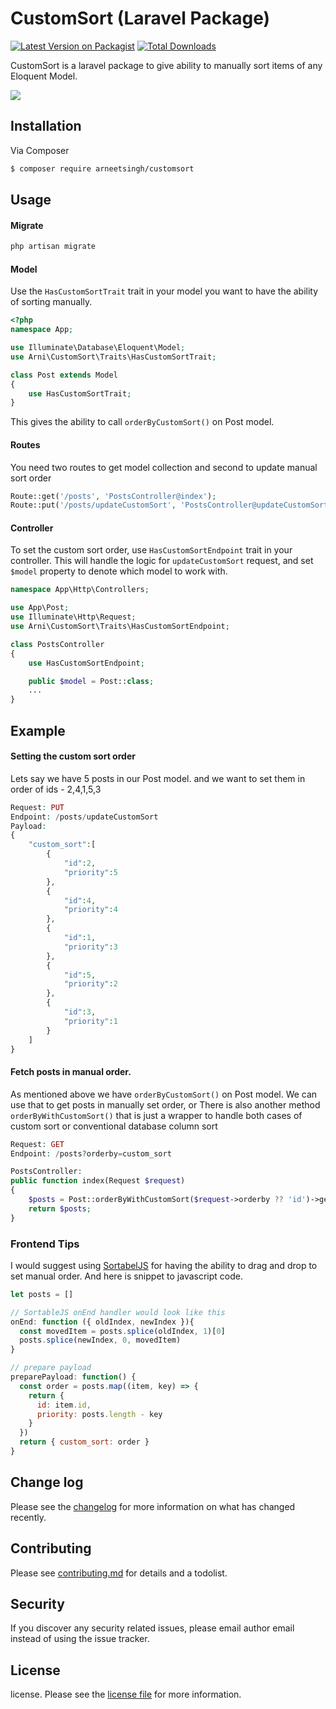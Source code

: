 # CustomSort (Laravel Package)

[![Latest Version on Packagist][ico-version]][link-packagist]
[![Total Downloads][ico-downloads]][link-downloads]

CustomSort is a laravel package to give ability to manually sort items of any Eloquent Model.

<img src="https://i.imgur.com/9UMecVz.gif" />

## Installation

Via Composer

``` bash
$ composer require arneetsingh/customsort
```

## Usage

#### Migrate
```php
php artisan migrate
```

#### Model
Use the `HasCustomSortTrait` trait in your model you want to have the ability of sorting manually.
```php
<?php
namespace App;

use Illuminate\Database\Eloquent\Model;
use Arni\CustomSort\Traits\HasCustomSortTrait;

class Post extends Model
{
    use HasCustomSortTrait;
}

```
This gives the ability to call `orderByCustomSort()` on Post model.
#### Routes
You need two routes to get model collection and second to update manual sort order
```php
Route::get('/posts', 'PostsController@index');
Route::put('/posts/updateCustomSort', 'PostsController@updateCustomSort');
```
#### Controller
To set the custom sort order, use `HasCustomSortEndpoint` trait in your controller. This will handle the logic for `updateCustomSort` request,
and set `$model` property to denote which model to work with.
```php
namespace App\Http\Controllers;

use App\Post;
use Illuminate\Http\Request;
use Arni\CustomSort\Traits\HasCustomSortEndpoint;

class PostsController
{
    use HasCustomSortEndpoint;

    public $model = Post::class;
    ...
}

```
## Example
#### Setting the custom sort order

Lets say we have 5 posts in our Post model.
and we want to set them in order of ids - 2,4,1,5,3
```php
Request: PUT
Endpoint: /posts/updateCustomSort
Payload:
{
	"custom_sort":[
		{
			"id":2,
			"priority":5			
		},
		{
			"id":4,
			"priority":4			
		},
		{
			"id":1,
			"priority":3			
		},
		{
			"id":5,
			"priority":2			
		},
		{
			"id":3,
			"priority":1			
		}
	]
}
```

#### Fetch posts in manual order.

As mentioned above we have `orderByCustomSort()` on Post model.
We can use that to get posts in manually set order, or
There is also another method `orderByWithCustomSort()` that is just a wrapper to handle both cases of custom sort or conventional database column sort
```php
Request: GET
Endpoint: /posts?orderby=custom_sort

PostsController:
public function index(Request $request)
{
    $posts = Post::orderByWithCustomSort($request->orderby ?? 'id')->get();
    return $posts;
}
```
### Frontend Tips
I would suggest using [SortabelJS](https://github.com/SortableJS/Sortable) for having the ability to drag and drop to set manual order.
And here is snippet to javascript code.
```javascript
let posts = []

// SortableJS onEnd handler would look like this
onEnd: function ({ oldIndex, newIndex }){
  const movedItem = posts.splice(oldIndex, 1)[0]
  posts.splice(newIndex, 0, movedItem)
}

// prepare payload
preparePayload: function() {
  const order = posts.map((item, key) => {
    return {
      id: item.id,
      priority: posts.length - key
    }
  })
  return { custom_sort: order }
}
```
## Change log

Please see the [changelog](changelog.md) for more information on what has changed recently.


## Contributing

Please see [contributing.md](contributing.md) for details and a todolist.

## Security

If you discover any security related issues, please email author email instead of using the issue tracker.

## License

license. Please see the [license file](license.md) for more information.

[ico-version]: https://img.shields.io/packagist/v/arneetsingh/customsort.svg?style=flat-square
[ico-downloads]: https://img.shields.io/packagist/dt/arneetsingh/customsort.svg?style=flat-square
[ico-travis]: https://img.shields.io/travis/arneetsingh/customsort/master.svg?style=flat-square
[ico-styleci]: https://styleci.io/repos/12345678/shield

[link-packagist]: https://packagist.org/packages/arneetsingh/customsort
[link-downloads]: https://packagist.org/packages/arneetsingh/customsort
[link-travis]: https://travis-ci.org/arneetsingh/customsort
[link-styleci]: https://styleci.io/repos/12345678
[link-author]: https://github.com/arneetsingh
[link-contributors]: ../../contributors
